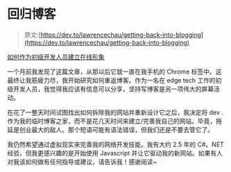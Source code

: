 # 回归博客

> 原文:[https://dev.to/lawrencechau/getting-back-into-blogging](https://dev.to/lawrencechau/getting-back-into-blogging)

[如何作为初级开发人员建立在线形象](https://dev.to/samjarman/how-to-build-an-online-presence-as-a-junior-developer)

一个月前我发现了这篇文章，从那以后它就一直在我手机的 Chrome 标签中。这最终让我筋疲力尽，我开始研究如何重返博客。作为一名在 edge tech 工作的初级开发人员，我觉得我应该有信息可以分享，坚持写博客是另一项伟大的屏幕活动。

在花了一整天时间试图找出如何拆除我的网站并重新设计它之后，我决定将 dev .作为我的临时博客之家，而不是花几天时间来建立/完善我自己的网站。毕竟，拖延是创业最大的敌人。那个短语可能有语法错误，但我们还是不要去管它了。

我仍然希望通过虚拟现实来完善我的网络开发技能。我有大约 2.5 年的 C#。NET 经验，但我更感兴趣的是开始使用 Javascript 并让它驱动我的新网站。如果有人对我该如何做有任何指导或建议，请告诉我！感谢阅读~